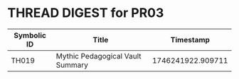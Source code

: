 # THREAD DIGEST for PR03

| Symbolic ID | Title | Timestamp |
|-------------|-------|-----------|
| TH019 | Mythic Pedagogical Vault Summary | 1746241922.909711 |
